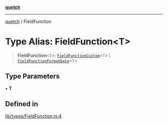 [**quetch**](../README.md)

***

[quetch](../README.md) / FieldFunction

# Type Alias: FieldFunction\<T\>

> **FieldFunction**\<`T`\>: [`FieldFunctionCustom`](FieldFunctionCustom.md)\<`T`\> \| [`FieldFunctionFormatDate`](FieldFunctionFormatDate.md)\<`T`\>

## Type Parameters

• **T**

## Defined in

[lib/types/FieldFunction.ts:4](https://github.com/nevoland/quetch/blob/daab7d5db71d61e74901886a2473b07ec4e9fc05/lib/types/FieldFunction.ts#L4)
